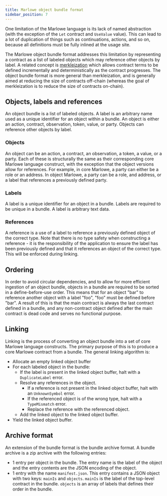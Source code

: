 ```yaml
---
title: Marlowe object bundle format
sidebar_position: 7
---
```


One limitation of the Marlowe language is its lack of named abstraction (with
the exception of the `Let` contract and `UseValue` value). This can lead to a
lot of duplication of things such as continuations, actions, and so on, because
all definitions must be fully inlined at the usage site.

The Marlowe object bundle format addresses this limitation by representing a
contract as a list of labeled objects which may reference other objects by
label. A related concept is [merkleization](large-contracts.md) which allows
contract terms to be defined incrementally and deterministically as the contract
progresses. The object bundle format is more general than merkleization, and is
generally aimed at reducing the size of contracts off-chain (whereas the goal
of merkleization is to reduce the size of contracts on-chain).

## Objects, labels and references

An object bundle is a list of labeled objects. A label is an arbitrary name
used as a unique identifier for an object within a bundle. An object is either
an action, contract, observation, token, value, or party. Objects can reference
other objects by label.

### Objects

An object can be an action, a contract, an observation, a token, a value, or a
party. Each of these is structurally the same as their corresponding core Marlowe
language construct, with the exception that the object versions allow for
references. For example, in core Marlowe, a party can either be a role or an
address. In object Marlowe, a party can be a role, and address, or a label that
references a previously defined party.

### Labels

A label is a unique identifier for an object in a bundle. Labels are required
to be unique in a bundle. A label is arbitrary text data.

### References

A reference is a use of a label to reference a previously defined object of the
correct type. Note that there is no type safety when constructing a reference -
it is the responsibility of the application to ensure the label has been
previously defined and that it references an object of the correct type. This
will be enforced during linking.

## Ordering

In order to avoid circular dependencies, and to allow for more efficient
ingestion of an object bundle, objects in a bundle are required to be sorted in
a define-before-use order. This means that for an object "bar" to reference
another object with a label "foo", "foo" must be defined before "bar". A result
of this is that the main contract is always the last contract defined in a bundle,
and any non-contract object defined after the main contract is dead code and
serves no functional purpose.

## Linking

Linking is the process of converting an object bundle into a set of core
Marlowe language constructs. The primary purpose of this is to produce a core
Marlowe contract from a bundle. The general linking algorithm is:

- Allocate an empty linked object buffer
- For each labeled object in the bundle:
    - If the label is present in the linked object buffer, halt with a `DuplicateLabel` error.
    - Resolve any references in the object.
        - If a reference is not present in the linked object buffer, halt with an `UnknownSymbol` error.
        - If the referenced object is of the wrong type, halt with a `TypeMismatch` error.
        - Replace the reference with the referenced object.
    - Add the linked object to the linked object buffer.
- Yield the linked object buffer.

## Archive format

An extension of the bundle format is the bundle archive format. A bundle
archive is a zip archive with the following entries:

- 1 entry per object in the bundle. The entry name is the label of the object
  and the entry contents are the JSON encoding of the object.
- 1 entry with the name `manifest.json`. This entry contains a JSON object with
  two keys: `mainIs` and `objects`. `mainIs` is the label of the top-level
  contract in the bundle. `objects` is an array of labels that defines their
  order in the bundle.
